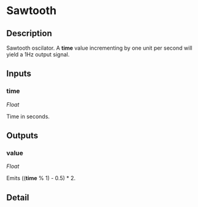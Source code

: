 # Sawtooth

## Description
Sawtooth oscilator. A **time** value incrementing by one unit per second will yield a 1Hz output signal.

## Inputs
### time

*Float*

Time in seconds.

## Outputs
### value

*Float*

Emits ((**time** % 1) - 0.5) * 2.

## Detail

